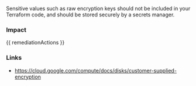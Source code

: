 
Sensitive values such as raw encryption keys should not be included in your Terraform code, and should be stored securely by a secrets manager.


### Impact
<!-- Add Impact here -->

<!-- DO NOT CHANGE -->
{{ remediationActions }}

### Links
- https://cloud.google.com/compute/docs/disks/customer-supplied-encryption


